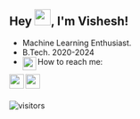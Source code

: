 ## Hey <img src="https://github.com/TheDudeThatCode/TheDudeThatCode/blob/master/Assets/Hi.gif" width="29px">, I'm Vishesh!

- Machine Learning Enthusiast.
- B.Tech. 2020-2024
- How to reach me: <a href="https://www.linkedin.com/in/visheshkumarsingh/">
  <img align="left" width="24px" src="https://cdn-icons-png.flaticon.com/512/174/174857.png"  />
</a>
<a href="mailto:visheshkrsinghofficial@gmail.com">
  <img align="left" width="26px" src="https://cdn-icons-png.flaticon.com/512/281/281769.png" />
</a>
<a href="https://www.instagram.com/itnabhikyavishesh/">
  <img align="left" width="26px" src="https://upload.wikimedia.org/wikipedia/commons/thumb/a/a5/Instagram_icon.png/1024px-Instagram_icon.png" />
</a>
<br />
<br />

![visitors](https://visitor-badge.laobi.icu/badge?page_id=visheshks04.visheshks04)
